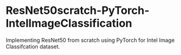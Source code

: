# ResNet50scratch-PyTorch-IntelImageClassification
Implementing ResNet50 from scratch using PyTorch for Intel Image Classifcation dataset. 

